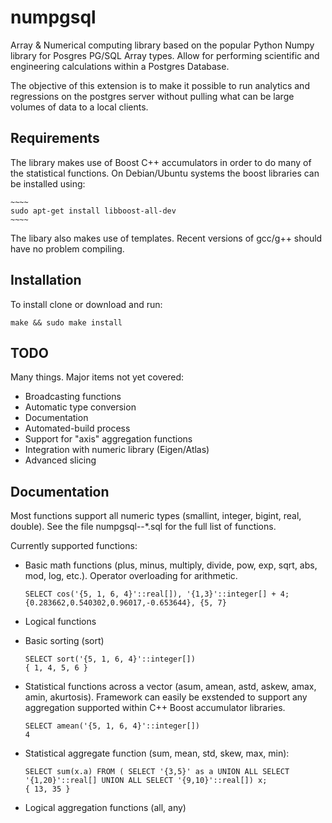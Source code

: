 # numpgsql
Array & Numerical computing library based on the popular Python Numpy library for Posgres PG/SQL Array types.  Allow for performing scientific and engineering calculations within a Postgres Database.

The objective of this extension is to make it possible to run analytics and regressions on the postgres server without pulling what can be large volumes of data to a local clients. 

## Requirements

The library makes use of Boost C++ accumulators in order to do many of the statistical functions. On Debian/Ubuntu systems the boost libraries can be installed using:

    ~~~~
    sudo apt-get install libboost-all-dev
    ~~~~

The libary also makes use of templates.  Recent versions of gcc/g++ should have no problem compiling.

## Installation

To install clone or download and run:
    
    make && sudo make install
    

## TODO
Many things.  Major items not yet covered:
* Broadcasting functions
* Automatic type conversion 
* Documentation
* Automated-build process
* Support for "axis" aggregation functions
* Integration with numeric library (Eigen/Atlas)
* Advanced slicing

## Documentation
Most functions support all numeric types (smallint, integer, bigint, real, double). See the file numpgsql--*.sql for the full list of functions.

Currently supported functions:

* Basic math functions (plus, minus, multiply, divide, pow, exp, sqrt, abs, mod, log, etc.). Operator overloading for arithmetic.
    ~~~~
    SELECT cos('{5, 1, 6, 4}'::real[]), '{1,3}'::integer[] + 4;
    {0.283662,0.540302,0.96017,-0.653644}, {5, 7}
    ~~~~  

* Logical functions

* Basic sorting (sort)
    ~~~~
    SELECT sort('{5, 1, 6, 4}'::integer[])
    { 1, 4, 5, 6 }
    ~~~~  

* Statistical functions across a vector  (asum, amean, astd, askew, amax, amin, akurtosis).  Framework can easily be exstended to support any aggregation supported within C++ Boost accumulator libraries.
    ~~~~
    SELECT amean('{5, 1, 6, 4}'::integer[])
    4
    ~~~~  

* Statistical aggregate function (sum, mean, std, skew, max, min):
    ~~~~
    SELECT sum(x.a) FROM ( SELECT '{3,5}' as a UNION ALL SELECT '{1,20}'::real[] UNION ALL SELECT '{9,10}'::real[]) x;
    { 13, 35 }
    ~~~~

* Logical aggregation functions (all, any)
